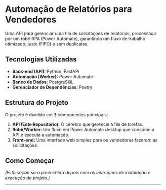 # Automação de Relatórios para Vendedores

Uma API para gerenciar uma fila de solicitações de relatórios, processada por um robô RPA (Power Automate), garantindo um fluxo de trabalho otimizado, justo (FIFO) e sem duplicatas.

## Tecnologias Utilizadas

- **Back-end (API):** Python, FastAPI
- **Automação (Worker):** Power Automate
- **Banco de Dados:** PostgreSQL
- **Gerenciador de Dependências:** Poetry

## Estrutura do Projeto

O projeto é dividido em 3 componentes principais:
1.  **API (Este Repositório):** O cérebro que gerencia a fila de tarefas.
2.  **Robô/Worker:** Um fluxo em Power Automate desktop que consome a API e executa a automação.
3.  **Front-end:** Uma interface web simples para os vendedores fazerem as solicitações.

## Como Começar
*(Esta seção será preenchida depois com as instruções de instalação e execução do projeto.)*

---
